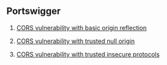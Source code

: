 ## Portswigger

1.  [CORS vulnerability with basic origin reflection](https://portswigger.net/web-security/cors/lab-basic-origin-reflection-attack)

2.  [CORS vulnerability with trusted null origin](https://portswigger.net/web-security/cors/lab-null-origin-whitelisted-attack)

3.  [CORS vulnerability with trusted insecure protocols](https://portswigger.net/web-security/cors/lab-breaking-https-attack)

